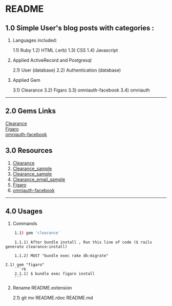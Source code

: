 # README

## 1.0 Simple User's blog posts with categories : 

1) Languages included:

	1.1) Ruby 
	1.2) HTML (.erb)
	1.3) CSS
	1.4) Javascript


2) Applied ActiveRecord and Postgresql 

	2.1) User (database)
	2.2) Authentication (database)


3) Applied Gem 

	3.1) Clearance 
	3.2) Figaro
	3.3) omniauth-facebook
	3.4) omniauth

---

## 2.0 Gems Links 

[Clearance](https://github.com/thoughtbot/clearance)  
[Figaro](https://github.com/laserlemon/figaro)  
[omniauth-facebook](https://github.com/mkdynamic/omniauth-facebook)  

## <a name="resources"></a> 3.0 Resources 

1. [Clearance](https://github.com/thoughtbot/clearance)
2. [Clearance_sample](http://www.sitepoint.com/simple-rails-authentication-with-clearance/)
3. [Clearance_sample](https://docs.omniref.com/ruby/gems/clearance/1.8.0)
4. [Clearance_email_sample ](https://robots.thoughtbot.com/email-confirmation-with-clearance)
5. [Figaro](https://github.com/laserlemon/figaro)
6. [omniauth-facebook](https://github.com/mkdynamic/omniauth-facebook)

---

## 4.0 Usages

1) Commands
```sh
	1.1) gem 'clearance'
```

		1.1.1) After bundle install , Run this line of code ($ rails generate clearance:install)

		1.1.2) MUST "bundle exec rake db:migrate"

	2.1) gem "figaro"
		```rb
		2.1.1) $ bundle exec figaro install
		```

2) Rename README.extension 

	2.1) git mv README.rdoc README.md